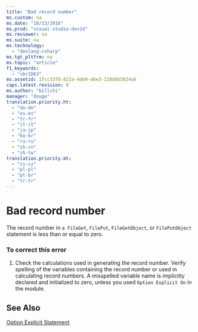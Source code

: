 ```yaml
---
title: "Bad record number"
ms.custom: na
ms.date: "10/13/2016"
ms.prod: "visual-studio-dev14"
ms.reviewer: na
ms.suite: na
ms.technology: 
  - "devlang-csharp"
ms.tgt_pltfrm: na
ms.topic: "article"
f1_keywords: 
  - "vbrID63"
ms.assetid: 1fcc33f8-822a-4de9-a6e3-228ddb5824a6
caps.latest.revision: 8
ms.author: "billchi"
manager: "douge"
translation.priority.ht: 
  - "de-de"
  - "es-es"
  - "fr-fr"
  - "it-it"
  - "ja-jp"
  - "ko-kr"
  - "ru-ru"
  - "zh-cn"
  - "zh-tw"
translation.priority.mt: 
  - "cs-cz"
  - "pl-pl"
  - "pt-br"
  - "tr-tr"
---
```

# Bad record number
The record number in `a FileGet`, `FilePut`, `FileGetObject`, or `FilePutObject` statement is less than or equal to zero.  
  
### To correct this error  
  
1.  Check the calculations used in generating the record number. Verify spelling of the variables containing the record number or used in calculating record numbers. A misspelled variable name is implicitly declared and initialized to zero, unless you used `Option Explicit On` in the module.  
  
## See Also  
 [Option Explicit Statement](../Topic/Option%20Explicit%20Statement%20\(Visual%20Basic\).md)